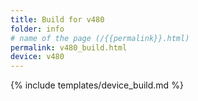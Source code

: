 ```yaml
---
title: Build for v480
folder: info
# name of the page (/{{permalink}}.html)
permalink: v480_build.html
device: v480
---
```

{% include templates/device_build.md %}
